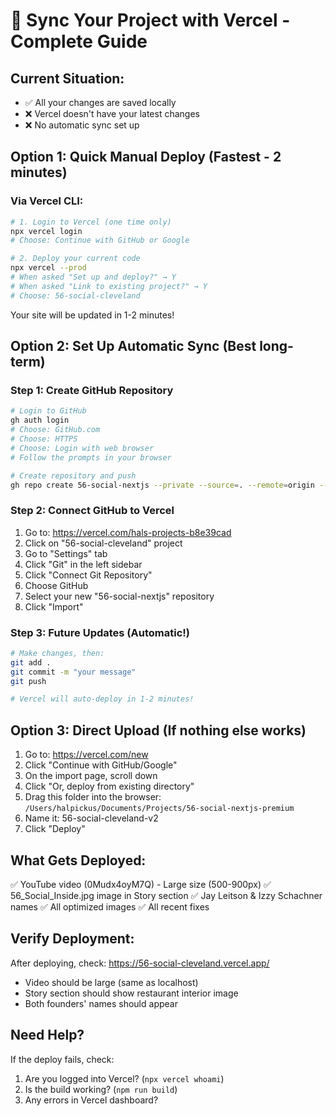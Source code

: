 # 🔄 Sync Your Project with Vercel - Complete Guide

## Current Situation:
- ✅ All your changes are saved locally
- ❌ Vercel doesn't have your latest changes
- ❌ No automatic sync set up

## Option 1: Quick Manual Deploy (Fastest - 2 minutes)

### Via Vercel CLI:
```bash
# 1. Login to Vercel (one time only)
npx vercel login
# Choose: Continue with GitHub or Google

# 2. Deploy your current code
npx vercel --prod
# When asked "Set up and deploy?" → Y
# When asked "Link to existing project?" → Y  
# Choose: 56-social-cleveland
```

Your site will be updated in 1-2 minutes!

## Option 2: Set Up Automatic Sync (Best long-term)

### Step 1: Create GitHub Repository
```bash
# Login to GitHub
gh auth login
# Choose: GitHub.com
# Choose: HTTPS
# Choose: Login with web browser
# Follow the prompts in your browser

# Create repository and push
gh repo create 56-social-nextjs --private --source=. --remote=origin --push
```

### Step 2: Connect GitHub to Vercel
1. Go to: https://vercel.com/hals-projects-b8e39cad
2. Click on "56-social-cleveland" project
3. Go to "Settings" tab
4. Click "Git" in the left sidebar
5. Click "Connect Git Repository"
6. Choose GitHub
7. Select your new "56-social-nextjs" repository
8. Click "Import"

### Step 3: Future Updates (Automatic!)
```bash
# Make changes, then:
git add .
git commit -m "your message"
git push

# Vercel will auto-deploy in 1-2 minutes!
```

## Option 3: Direct Upload (If nothing else works)

1. Go to: https://vercel.com/new
2. Click "Continue with GitHub/Google"
3. On the import page, scroll down
4. Click "Or, deploy from existing directory"
5. Drag this folder into the browser:
   `/Users/halpickus/Documents/Projects/56-social-nextjs-premium`
6. Name it: 56-social-cleveland-v2
7. Click "Deploy"

## What Gets Deployed:
✅ YouTube video (0Mudx4oyM7Q) - Large size (500-900px)
✅ 56_Social_Inside.jpg image in Story section
✅ Jay Leitson & Izzy Schachner names
✅ All optimized images
✅ All recent fixes

## Verify Deployment:
After deploying, check: https://56-social-cleveland.vercel.app/
- Video should be large (same as localhost)
- Story section should show restaurant interior image
- Both founders' names should appear

## Need Help?
If the deploy fails, check:
1. Are you logged into Vercel? (`npx vercel whoami`)
2. Is the build working? (`npm run build`)
3. Any errors in Vercel dashboard?